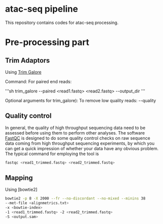 # atac-seq pipeline
This repository contains codes for atac-seq processing.
# Pre-processing part
## Trim Adaptors

Using [Trim Galore](http://www.bioinformatics.babraham.ac.uk/projects/trim_galore/)

Command:
For paired end reads:

'''sh
trim_galore --paired   <read1.fastq> <read2.fastq> --output_dir  <output directory>
'''

Optional arguments for trim_galore):
To remove low quality reads: --quality <cutoff>
## Quality control

In general, the quality of high throughput sequencing data need to be assessed before using them to perform other analyses.
The software [FastQC](http://www.bioinformatics.babraham.ac.uk/projects/fastqc/) is designed to do some quality control checks
on raw sequence data coming from high throughput sequencing experiments, by which you can get a quick impression of whether
your data have any obvious problem. The typical command for employing the tool is 
```sh
fastqc <read1_trimmed.fastq> <read2_trimmed.fastq>
```
## Mapping
Using [bowtie2]
```sh
bowtie2 -p 8 -X 2000 --fr --no-discordant --no-mixed --minins 38  
--met-file <alignmetrics.txt> 
-x <bowtie-index>
-1 <read1_trimmed.fastq> -2 <read2_trimmed.fastq> 
-S <output.sam>
```
